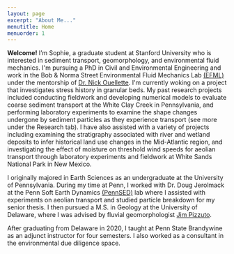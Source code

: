 ```yaml
---
layout: page
excerpt: "About Me..."
menutitle: Home
menuorder: 1
---
```


**Welcome!** I’m Sophie, a graduate student at Stanford University who is interested in sediment transport, geomorphology, and environmental fluid mechanics. I'm pursuing a PhD in Civil and Environmental Engineering and work in the Bob & Norma Street Environmental Fluid Mechanics Lab [(EFML)](https://cee.stanford.edu/bob-and-norma-street-environmental-fluid-mechanics-laboratory-efml) under the mentorship of [Dr. Nick Ouellette](https://web.stanford.edu/~nto/index.shtml). I'm currently woking on a project that investigates stress history in granular beds. My past research projects included conducting fieldwork and developing numerical models to evaluate coarse sediment transport at the White Clay Creek in Pennsylvania, and performing laboratory experiments to examine the shape changes undergone by sediment particles as they experience transport (see more under the Research tab). I have also assisted with a variety of projects including examining the stratigraphy associated with river and wetland deposits to infer historical land use changes in the Mid-Atlantic region, and investigating the effect of moisture on threshold wind speeds for aeolian transport through laboratory experiments and fieldwork at White Sands National Park in New Mexico.

I originally majored in Earth Sciences as an undergraduate at the University of Pennsylvania. During my time at Penn, I worked with Dr. Doug Jerolmack at the Penn Soft Earth Dynamics [(PennSED)](https://pennsed.seas.upenn.edu/) lab where I assisted with experiments on aeolian transport and studied particle breakdown for my senior thesis. I then pursued a M.S. in Geology at the University of Delaware, where I was advised by fluvial geomorphologist [Jim Pizzuto](https://www.udel.edu/academics/colleges/ceoe/departments/es/faculty/james-pizzuto/).

After graduating from Delaware in 2020, I taught at Penn State Brandywine as an adjunct instructor for four semesters. I also worked as a consultant in the environmental due diligence space.
